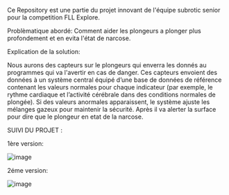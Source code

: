 Ce Repository est une partie du projet innovant de l'équipe subrotic senior pour la competition FLL Explore.

Problèmatique abordé: Comment aider les plongeurs a plonger plus profondement et en evita l'état de narcose.

Explication de la solution:

Nous aurons des capteurs sur le plongeurs qui enverra les donnés au programmes qui va l'avertir en cas de danger. Ces capteurs envoient des données à un système central équipé d’une base de données de référence contenant les valeurs normales pour chaque indicateur (par exemple, le rythme cardiaque et l’activité cérébrale dans des conditions normales de plongée). Si des valeurs anormales apparaissent, le système ajuste les mélanges gazeux pour maintenir la sécurité. Après il va alerter la surface pour dire que le plongeur en etat de la narcose.



SUIVI DU PROJET :

1ère version:

![image](https://github.com/user-attachments/assets/c8f31837-2317-42a9-b0c3-beb514446aa7)

2éme version: 

![image](https://github.com/user-attachments/assets/16717d36-5a56-49f1-8faf-67df0486d74e)

